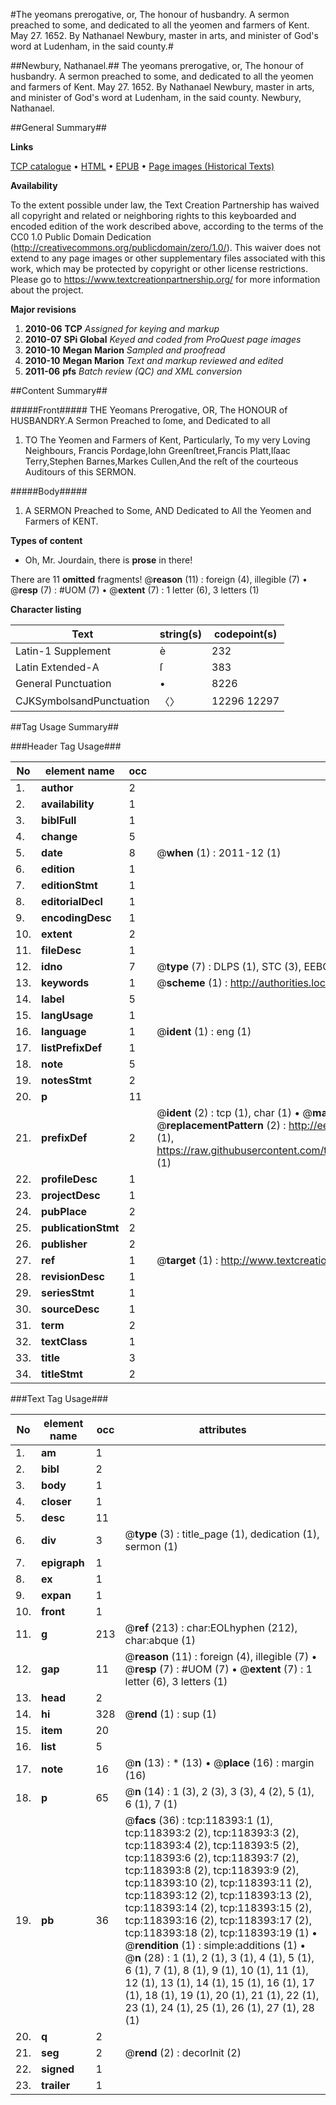 #The yeomans prerogative, or, The honour of husbandry. A sermon preached to some, and dedicated to all the yeomen and farmers of Kent. May 27. 1652. By Nathanael Newbury, master in arts, and minister of God's word at Ludenham, in the said county.#

##Newbury, Nathanael.##
The yeomans prerogative, or, The honour of husbandry. A sermon preached to some, and dedicated to all the yeomen and farmers of Kent. May 27. 1652. By Nathanael Newbury, master in arts, and minister of God's word at Ludenham, in the said county.
Newbury, Nathanael.

##General Summary##

**Links**

[TCP catalogue](http://www.ota.ox.ac.uk/tcp/)  • 
[HTML](http://tei.it.ox.ac.uk/tcp/Texts-HTML/free/A90/A90052.html)  • 
[EPUB](http://tei.it.ox.ac.uk/tcp/Texts-EPUB/free/A90/A90052.epub) • 
[Page images (Historical Texts)](https://historicaltexts.jisc.ac.uk/eebo-99866129e)

**Availability**

To the extent possible under law, the Text Creation Partnership has waived all copyright and related or neighboring rights to this keyboarded and encoded edition of the work described above, according to the terms of the CC0 1.0 Public Domain Dedication (http://creativecommons.org/publicdomain/zero/1.0/). This waiver does not extend to any page images or other supplementary files associated with this work, which may be protected by copyright or other license restrictions. Please go to https://www.textcreationpartnership.org/ for more information about the project.

**Major revisions**

1. __2010-06__ __TCP__ *Assigned for keying and markup*
1. __2010-07__ __SPi Global__ *Keyed and coded from ProQuest page images*
1. __2010-10__ __Megan Marion__ *Sampled and proofread*
1. __2010-10__ __Megan Marion__ *Text and markup reviewed and edited*
1. __2011-06__ __pfs__ *Batch review (QC) and XML conversion*

##Content Summary##

#####Front#####
THE Yeomans Prerogative, OR, The HONOUR of HUSBANDRY.A Sermon Preached to ſome, and Dedicated to all
1. TO The Yeomen and Farmers of Kent, Particularly, To my very Loving Neighbours,
Francis Pordage,Iohn Greenſtreet,Francis Platt,Iſaac Terry,Stephen Barnes,Markes Cullen,And the reſt of the courteous Auditours of this SERMON.

#####Body#####

1. A SERMON Preached to Some, AND Dedicated to All the Yeomen and Farmers of KENT.

**Types of content**

  * Oh, Mr. Jourdain, there is **prose** in there!

There are 11 **omitted** fragments! 
 @__reason__ (11) : foreign (4), illegible (7)  •  @__resp__ (7) : #UOM (7)  •  @__extent__ (7) : 1 letter (6), 3 letters (1)

**Character listing**


|Text|string(s)|codepoint(s)|
|---|---|---|
|Latin-1 Supplement|è|232|
|Latin Extended-A|ſ|383|
|General Punctuation|•|8226|
|CJKSymbolsandPunctuation|〈〉|12296 12297|

##Tag Usage Summary##

###Header Tag Usage###

|No|element name|occ|attributes|
|---|---|---|---|
|1.|__author__|2||
|2.|__availability__|1||
|3.|__biblFull__|1||
|4.|__change__|5||
|5.|__date__|8| @__when__ (1) : 2011-12 (1)|
|6.|__edition__|1||
|7.|__editionStmt__|1||
|8.|__editorialDecl__|1||
|9.|__encodingDesc__|1||
|10.|__extent__|2||
|11.|__fileDesc__|1||
|12.|__idno__|7| @__type__ (7) : DLPS (1), STC (3), EEBO-CITATION (1), PROQUEST (1), VID (1)|
|13.|__keywords__|1| @__scheme__ (1) : http://authorities.loc.gov/ (1)|
|14.|__label__|5||
|15.|__langUsage__|1||
|16.|__language__|1| @__ident__ (1) : eng (1)|
|17.|__listPrefixDef__|1||
|18.|__note__|5||
|19.|__notesStmt__|2||
|20.|__p__|11||
|21.|__prefixDef__|2| @__ident__ (2) : tcp (1), char (1)  •  @__matchPattern__ (2) : ([0-9\-]+):([0-9IVX]+) (1), (.+) (1)  •  @__replacementPattern__ (2) : http://eebo.chadwyck.com/downloadtiff?vid=$1&page=$2 (1), https://raw.githubusercontent.com/textcreationpartnership/Texts/master/tcpchars.xml#$1 (1)|
|22.|__profileDesc__|1||
|23.|__projectDesc__|1||
|24.|__pubPlace__|2||
|25.|__publicationStmt__|2||
|26.|__publisher__|2||
|27.|__ref__|1| @__target__ (1) : http://www.textcreationpartnership.org/docs/. (1)|
|28.|__revisionDesc__|1||
|29.|__seriesStmt__|1||
|30.|__sourceDesc__|1||
|31.|__term__|2||
|32.|__textClass__|1||
|33.|__title__|3||
|34.|__titleStmt__|2||


###Text Tag Usage###

|No|element name|occ|attributes|
|---|---|---|---|
|1.|__am__|1||
|2.|__bibl__|2||
|3.|__body__|1||
|4.|__closer__|1||
|5.|__desc__|11||
|6.|__div__|3| @__type__ (3) : title_page (1), dedication (1), sermon (1)|
|7.|__epigraph__|1||
|8.|__ex__|1||
|9.|__expan__|1||
|10.|__front__|1||
|11.|__g__|213| @__ref__ (213) : char:EOLhyphen (212), char:abque (1)|
|12.|__gap__|11| @__reason__ (11) : foreign (4), illegible (7)  •  @__resp__ (7) : #UOM (7)  •  @__extent__ (7) : 1 letter (6), 3 letters (1)|
|13.|__head__|2||
|14.|__hi__|328| @__rend__ (1) : sup (1)|
|15.|__item__|20||
|16.|__list__|5||
|17.|__note__|16| @__n__ (13) : * (13)  •  @__place__ (16) : margin (16)|
|18.|__p__|65| @__n__ (14) : 1 (3), 2 (3), 3 (3), 4 (2), 5 (1), 6 (1), 7 (1)|
|19.|__pb__|36| @__facs__ (36) : tcp:118393:1 (1), tcp:118393:2 (2), tcp:118393:3 (2), tcp:118393:4 (2), tcp:118393:5 (2), tcp:118393:6 (2), tcp:118393:7 (2), tcp:118393:8 (2), tcp:118393:9 (2), tcp:118393:10 (2), tcp:118393:11 (2), tcp:118393:12 (2), tcp:118393:13 (2), tcp:118393:14 (2), tcp:118393:15 (2), tcp:118393:16 (2), tcp:118393:17 (2), tcp:118393:18 (2), tcp:118393:19 (1)  •  @__rendition__ (1) : simple:additions (1)  •  @__n__ (28) : 1 (1), 2 (1), 3 (1), 4 (1), 5 (1), 6 (1), 7 (1), 8 (1), 9 (1), 10 (1), 11 (1), 12 (1), 13 (1), 14 (1), 15 (1), 16 (1), 17 (1), 18 (1), 19 (1), 20 (1), 21 (1), 22 (1), 23 (1), 24 (1), 25 (1), 26 (1), 27 (1), 28 (1)|
|20.|__q__|2||
|21.|__seg__|2| @__rend__ (2) : decorInit (2)|
|22.|__signed__|1||
|23.|__trailer__|1||
